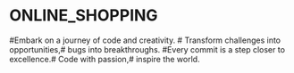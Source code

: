 # ONLINE_SHOPPING
#Embark on a journey of code and creativity. # Transform challenges into opportunities,# bugs into breakthroughs. #Every commit is a step closer to excellence.# Code with passion,# inspire the world.
